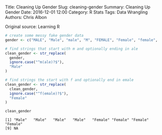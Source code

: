 Title: Cleaning Up Gender
Slug: cleaning-gender
Summary: Cleaning Up Gender
Date: 2016-12-01 12:00
Category: R Stats
Tags: Data Wrangling
Authors: Chris Albon


Original source: Learning R


```R
# create some messy fake gender data
gender <- c("MALE", "Male", "male", "M", "FEMALE", "Female", "female", "f", NA)
```


```R
# find strings that start with m and optionally ending in ale
clean_gender <- str_replace(
  gender,
  ignore.case("^m(ale)?$"),
  "Male"
)
```


```R
# find strings the start with f and optionally end in emale
clean_gender <- str_replace(
  clean_gender,
  ignore.case("^f(emale)?$"),
  "Female"
)
```


```R
clean_gender
```




    [1] "Male"   "Male"   "Male"   "Male"   "Female" "Female" "Female" "Female"
    [9] NA      

